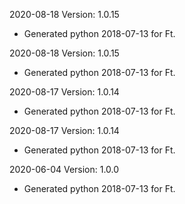 2020-08-18 Version: 1.0.15
- Generated python 2018-07-13 for Ft.

2020-08-18 Version: 1.0.15
- Generated python 2018-07-13 for Ft.

2020-08-17 Version: 1.0.14
- Generated python 2018-07-13 for Ft.

2020-08-17 Version: 1.0.14
- Generated python 2018-07-13 for Ft.

2020-06-04 Version: 1.0.0
- Generated python 2018-07-13 for Ft.

